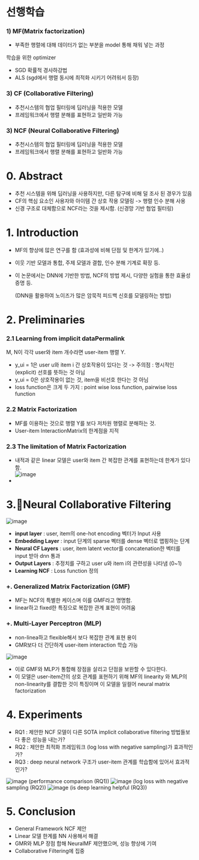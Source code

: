 # 선행학습
### 1) MF(Matrix factorization)

- 부족한 행렬에 대해 데이터가 없는 부분을 model 통해 채워 넣는 과정  

학습을 위한 optimizer
- SGD 확률적 경사하강법
- ALS (sgd에서 행렬 동시에 최적화 시키기 어려워서 등장)

### 3) CF (Collaborative Filtering)

- 추천시스템의 협업 필터링에 딥러닝을 적용한 모델
- 프레임워크에서 행렬 분해를 표현하고 일반화 가능
  
### 3) NCF (Neural Collaborative Filtering)

- 추천시스템의 협업 필터링에 딥러닝을 적용한 모델
- 프레임워크에서 행렬 분해를 표현하고 일반화 가능

# 0. Abstract
- 추천 시스템을 위해 딥러닝을 사용하지만, 다른 탐구에 비해 덜 조사 된 경우가 있음
- CF의 핵심 요소인 사용자와 아이템 간 상호 작용 모델링 -> 행렬 인수 분해 사용
- 신경 구조로 대체함으로 NCF라는 것을 제시함. (신경망 기반 협업 필터링)

# 1. Introduction
- MF의 향상에 많은 연구를 함 (효과성에 비해 단점 및 한계가 있기에..)
- 이웃 기반 모델과 통합, 주제 모델과 결합, 인수 분해 기계로 확장 등.
- 이 논문에서는 DNN에 기반한 방법, NCF의 방법 제시, 다양한 실험을 통한 효율성 증명 등.

  (DNN을 활용하여 노이즈가 많은 암묵적 피드백 신호를 모델링하는 방법)

# 2. Preliminaries
###  2.1 Learning from implicit dataPermalink
M, N이 각각 user와 item 개수라면 user-item 행렬 Y.  
- y_ui = 1은 user u와 item i 간 상호작용이 있다는 것 -> 주의점 : 명시적인(explicit) 선호를 뜻하는 것 아님
- y_ui = 0은 상호작용이 없는 것, item을 비선호 한다는 것 아님
- loss function은 크게 두 가지 : point wise loss function, pairwise loss function

###  2.2 Matrix Factorization
- MF를 이용하는 것으로 행렬 Y를 보다 저차원 행렬로 분해하는 것.
- User-item InteractionMatrix의 한계점을 지적
  
###  2.3 The limitation of Matrix Factorization
- 내적과 같은 linear 모델은 user와 item 간 복잡한 관계를 표현하는데 한계가 있다함.  
![image](https://github.com/user-attachments/assets/2e2d3770-52d2-4c42-81ef-51639c87d95f)
- 

# 3.Neural Collaborative Filtering
![image](https://github.com/user-attachments/assets/c8c3ab53-3258-4446-90ad-ea1acc6bd120)
- **input layer** : user, item의 one-hot encoding 벡터가 Input 사용
- **Embedding Layer** :  input 단계의 sparse 벡터를 dense 벡터로 맵핑하는 단계
- **Neural CF Layers** : user, item latent vector를 concatenation한 벡터를 input 받아 dnn 통과
- **Output Layers** : 추정치를 구하고 user u와 item i의 관련성을 나타냄 (0~1)
- **Learning NCF** : Loss function 정의

### +. Generalized Matrix Factorization (GMF)
- MF는 NCF의 특별한 케이스며 이를 GMF라고 명명함.
- linear하고 fixed한 특징으로 복잡한 관계 표현이 어려움
### +. Multi-Layer Perceptron (MLP)
- non-linea하고 flexible해서 보다 복잡한 관계 표현 용이
- GMR보다 더 간단하게 user-item interaction 학습 가능
  
![image](https://github.com/user-attachments/assets/91295d38-0c3d-4b99-860f-775d2451e911)
- 이로 GMF와 MLP가 통합해 장점을 살리고 단점을 보완할 수 있다한다.
- 이 모델은 user-item간의 상호 관계를 표현하기 위해 MF의 linearity 와 MLP의 non-linearity를 결합한 것이 특징이며 이 모델을 일컬어 neural matrix factorization

# 4. Experiments
- RQ1 : 제안한 NCF 모델이 다른 SOTA implicit collaborative filtering 방법들보다 좋은 성능을 내는가?
- RQ2 : 제안한 최적화 프레임워크 (log loss with negative sampling)가 효과적인가?
- RQ3 : deep neural network 구조가 user-item 관계를 학습함에 있어서 효과적인가?

![image](https://github.com/user-attachments/assets/2748e8ba-8573-4630-a386-a5c855a6ef9f)
(performance comparison (RQ1))
![image](https://github.com/user-attachments/assets/b8d9c0ef-401c-4166-a31a-aa7b4f4dd138)
(log loss with negative sampling (RQ2))
![image](https://github.com/user-attachments/assets/7d02f64f-7017-4b02-a80e-1e624ed60f37)
(is deep learning helpful (RQ3))

# 5. Conclusion
- General Framework NCF 제안
- Linear 모델 한계를 NN 사용해서 해결
- GMR와 MLP 장점 합해 NeuralMF 제안했으며, 성능 향상에 기여
- Collaborative Filtering에 집중 
